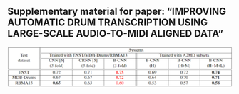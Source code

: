 **Supplementary material for paper: 
“IMPROVING AUTOMATIC DRUM TRANSCRIPTION USING LARGE-SCALE AUDIO-TO-MIDI ALIGNED DATA”**
----------------

<img src="https://raw.githubusercontent.com/Sma1033/adt_with_a2md/main/pics/new_table2.png" style="zoom:70%" />




